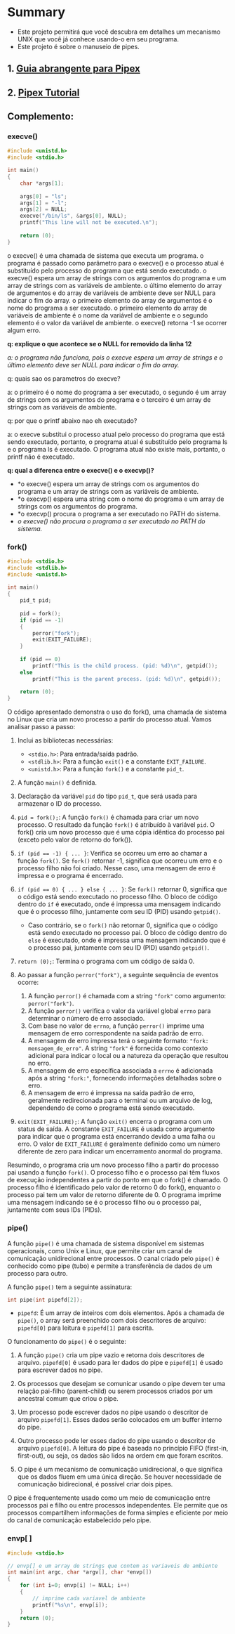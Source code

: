 # Summary

- Este projeto permitirá que você descubra em detalhes um mecanismo UNIX que você já conhece usando-o em seu programa.
- Este projeto é sobre o manuseio de pipes.

## 1. [Guia abrangente para Pipex](https://reactive.so/post/42-a-comprehensive-guide-to-pipex)
## 2. [Pipex Tutorial](https://csnotes.medium.com/pipex-tutorial-42-project-4469f5dd5901)

## Complemento:

### execve()

```c
#include <unistd.h>
#include <stdio.h>

int main()
{
	char *args[1];
 
	args[0] = "ls";
	args[1] = "-l";
	args[2] = NULL;
	execve("/bin/ls", &args[0], NULL);
	printf("This line will not be executed.\n");
 
	return (0);
}
```


o execve() é uma chamada de sistema que executa um programa.
o programa é passado como parâmetro para o execve() e o processo
atual é substituído pelo processo do programa que está sendo executado.
o execve() espera um array de strings com os argumentos do programa
e um array de strings com as variáveis de ambiente.
o último elemento do array de argumentos e do array de variáveis de
ambiente deve ser NULL para indicar o fim do array.
o primeiro elemento do array de argumentos é o nome do programa a ser
executado.
o primeiro elemento do array de variáveis de ambiente é o nome da
variável de ambiente e o segundo elemento é o valor da variável de
ambiente.
o execve() retorna -1 se ocorrer algum erro.

**q: explique o que acontece se o NULL for removido da linha 12**

*a: o programa não funciona, pois o execve espera um array de strings
   e o último elemento deve ser NULL para indicar o fim do array.*

q: quais sao os parametros do execve?

a: o primeiro é o nome do programa a ser executado, o segundo é um array
   de strings com os argumentos do programa e o terceiro é um array de
   strings com as variáveis de ambiente.

q: por que o printf abaixo nao eh executado?

a: o execve substitui o processo atual pelo processo do programa que
   está sendo executado, portanto, o programa atual é substituído pelo
   programa ls e o programa ls é executado. O programa atual não existe
   mais, portanto, o printf não é executado.

**q: qual a diferenca entre o execve() e o execvp()?**

- *o execve() espera um array de strings com os argumentos do programa
e um array de strings com as variáveis de ambiente.
- *o execvp() espera uma string com o nome do programa e um array de
strings com os argumentos do programa.
- *o execvp() procura o programa a ser executado no PATH do sistema.
- *o execve() não procura o programa a ser executado no PATH do sistema.*


### fork()
```c
#include <stdio.h>
#include <stdlib.h>
#include <unistd.h>
 
int main()
{
	pid_t pid;
 
	pid = fork();
	if (pid == -1)
	{
		perror("fork");
		exit(EXIT_FAILURE);
	}
 
	if (pid == 0)
		printf("This is the child process. (pid: %d)\n", getpid());
	else
		printf("This is the parent process. (pid: %d)\n", getpid());
 
	return (0);
}
```

O código apresentado demonstra o uso do fork(), uma chamada de sistema no Linux que cria um novo processo a partir do processo atual. Vamos analisar passo a passo:

1. Inclui as bibliotecas necessárias:
   - `<stdio.h>`: Para entrada/saída padrão.
   - `<stdlib.h>`: Para a função `exit()` e a constante `EXIT_FAILURE`.
   - `<unistd.h>`: Para a função `fork()` e a constante `pid_t`.

2. A função `main()` é definida.

3. Declaração da variável `pid` do tipo `pid_t`, que será usada para armazenar o ID do processo.

4. `pid = fork();`: A função `fork()` é chamada para criar um novo processo. O resultado da função `fork()` é atribuído à variável `pid`. O fork() cria um novo processo que é uma cópia idêntica do processo pai (exceto pelo valor de retorno do fork()).

5. `if (pid == -1) { ... }`: Verifica se ocorreu um erro ao chamar a função `fork()`. Se `fork()` retornar -1, significa que ocorreu um erro e o processo filho não foi criado. Nesse caso, uma mensagem de erro é impressa e o programa é encerrado.

6. `if (pid == 0) { ... } else { ... }`: Se `fork()` retornar 0, significa que o código está sendo executado no processo filho. O bloco de código dentro do `if` é executado, onde é impressa uma mensagem indicando que é o processo filho, juntamente com seu ID (PID) usando `getpid()`.
   - Caso contrário, se o `fork()` não retornar 0, significa que o código está sendo executado no processo pai. O bloco de código dentro do `else` é executado, onde é impressa uma mensagem indicando que é o processo pai, juntamente com seu ID (PID) usando `getpid()`.

7. `return (0);`: Termina o programa com um código de saída 0.

8. Ao passar a função `perror("fork")`, a seguinte sequência de eventos ocorre:
	1. A função `perror()` é chamada com a string `"fork"` como argumento: `perror("fork")`.
	2. A função `perror()` verifica o valor da variável global `errno` para determinar o número de erro associado.
	3. Com base no valor de `errno`, a função `perror()` imprime uma mensagem de erro correspondente na saída padrão de erro.
	4. A mensagem de erro impressa terá o seguinte formato: `"fork: mensagem_de_erro"`. A string `"fork"` é fornecida como contexto adicional para indicar o local ou a natureza da operação que resultou no erro.
	5. A mensagem de erro específica associada a `errno` é adicionada após a string `"fork:"`, fornecendo informações detalhadas sobre o erro.
	6. A mensagem de erro é impressa na saída padrão de erro, geralmente redirecionada para o terminal ou um arquivo de log, dependendo de como o programa está sendo executado. 

9. `exit(EXIT_FAILURE);`: A função `exit()` encerra o programa com um status de saída. A constante `EXIT_FAILURE` é usada como argumento para indicar que o programa está encerrando devido a uma falha ou erro. O valor de `EXIT_FAILURE` é geralmente definido como um número diferente de zero para indicar um encerramento anormal do programa.

Resumindo, o programa cria um novo processo filho a partir do processo pai usando a função `fork()`. O processo filho e o processo pai têm fluxos de execução independentes a partir do ponto em que o fork() é chamado. O processo filho é identificado pelo valor de retorno 0 do fork(), enquanto o processo pai tem um valor de retorno diferente de 0. O programa imprime uma mensagem indicando se é o processo filho ou o processo pai, juntamente com seus IDs (PIDs).




### pipe()

A função `pipe()` é uma chamada de sistema disponível em sistemas operacionais, como Unix e Linux, que permite criar um canal de comunicação unidirecional entre processos. O canal criado pelo `pipe()` é conhecido como pipe (tubo) e permite a transferência de dados de um processo para outro.

A função `pipe()` tem a seguinte assinatura:

```c
int pipe(int pipefd[2]);
```

- `pipefd`: É um array de inteiros com dois elementos. Após a chamada de `pipe()`, o array será preenchido com dois descritores de arquivo: `pipefd[0]` para leitura e `pipefd[1]` para escrita.

O funcionamento do `pipe()` é o seguinte:

1. A função `pipe()` cria um pipe vazio e retorna dois descritores de arquivo. `pipefd[0]` é usado para ler dados do pipe e `pipefd[1]` é usado para escrever dados no pipe.

2. Os processos que desejam se comunicar usando o pipe devem ter uma relação pai-filho (parent-child) ou serem processos criados por um ancestral comum que criou o pipe.

3. Um processo pode escrever dados no pipe usando o descritor de arquivo `pipefd[1]`. Esses dados serão colocados em um buffer interno do pipe.

4. Outro processo pode ler esses dados do pipe usando o descritor de arquivo `pipefd[0]`. A leitura do pipe é baseada no princípio FIFO (first-in, first-out), ou seja, os dados são lidos na ordem em que foram escritos.

5. O pipe é um mecanismo de comunicação unidirecional, o que significa que os dados fluem em uma única direção. Se houver necessidade de comunicação bidirecional, é possível criar dois pipes.

O pipe é frequentemente usado como um meio de comunicação entre processos pai e filho ou entre processos independentes. Ele permite que os processos compartilhem informações de forma simples e eficiente por meio do canal de comunicação estabelecido pelo pipe.

### envp[ ]
```c
#include <stdio.h>

// envp[] e um array de strings que contem as variaveis de ambiente
int main(int argc, char *argv[], char *envp[])
{
	for (int i=0; envp[i] != NULL; i++)
	{
		// imprime cada variavel de ambiente
		printf("%s\n", envp[i]);
	}
	return (0);
}
```
